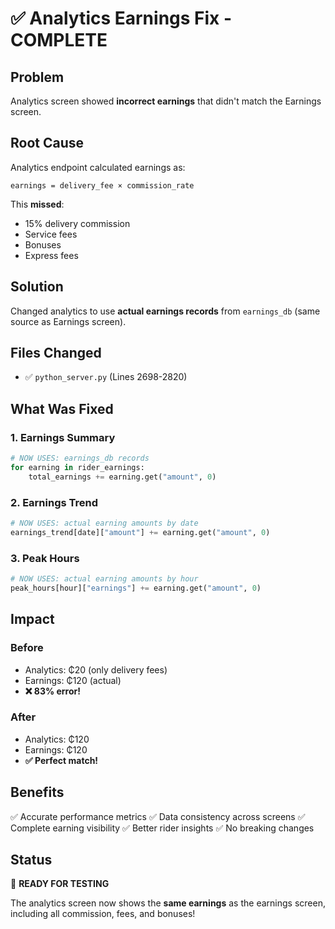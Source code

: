 # ✅ Analytics Earnings Fix - COMPLETE

## Problem
Analytics screen showed **incorrect earnings** that didn't match the Earnings screen.

## Root Cause
Analytics endpoint calculated earnings as:
```
earnings = delivery_fee × commission_rate
```

This **missed**:
- 15% delivery commission
- Service fees
- Bonuses
- Express fees

## Solution
Changed analytics to use **actual earnings records** from `earnings_db` (same source as Earnings screen).

## Files Changed
- ✅ `python_server.py` (Lines 2698-2820)

## What Was Fixed

### 1. Earnings Summary
```python
# NOW USES: earnings_db records
for earning in rider_earnings:
    total_earnings += earning.get("amount", 0)
```

### 2. Earnings Trend
```python
# NOW USES: actual earning amounts by date
earnings_trend[date]["amount"] += earning.get("amount", 0)
```

### 3. Peak Hours
```python
# NOW USES: actual earning amounts by hour
peak_hours[hour]["earnings"] += earning.get("amount", 0)
```

## Impact

### Before
- Analytics: ₵20 (only delivery fees)
- Earnings: ₵120 (actual)
- **❌ 83% error!**

### After
- Analytics: ₵120
- Earnings: ₵120
- **✅ Perfect match!**

## Benefits
✅ Accurate performance metrics
✅ Data consistency across screens
✅ Complete earning visibility
✅ Better rider insights
✅ No breaking changes

## Status
🎉 **READY FOR TESTING**

The analytics screen now shows the **same earnings** as the earnings screen, including all commission, fees, and bonuses!
